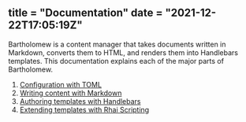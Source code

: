 title = "Documentation"
date = "2021-12-22T17:05:19Z"
---

Bartholomew is a content manager that takes documents written in Markdown,
 converts them to HTML, and renders them into Handlebars templates. This
 documentation explains each of the major parts of Bartholomew.

1. [Configuration with TOML](config)
2. [Writing content with Markdown](markdown)
3. [Authoring templates with Handlebars](handlebars)
4. [Extending templates with Rhai Scripting](rhai)